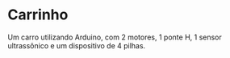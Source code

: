 # Carrinho
Um carro utilizando Arduino, com 2 motores, 1 ponte H, 1 sensor ultrassônico e um dispositivo de 4 pilhas.
